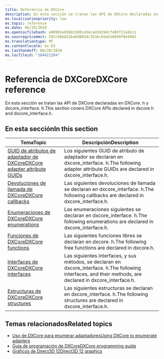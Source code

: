 ```yaml
---
title: Referencia de DXCore
description: En esta sección se tratan las API de DXCore declaradas en DXCore. h y dxcore_interface. h.
ms.localizationpriority: low
ms.topic: reference
ms.date: 06/20/2019
ms.openlocfilehash: e90981e05b81508ce54cad1019dcf405f21442c1
ms.sourcegitcommit: 592c9bbd22ba69802dc353bcb5eb30699f9e9403
ms.translationtype: MT
ms.contentlocale: es-ES
ms.lasthandoff: 08/20/2020
ms.locfileid: "104421204"
---
```

# <a name="dxcore-reference"></a><span data-ttu-id="4a85f-103">Referencia de DXCore</span><span class="sxs-lookup"><span data-stu-id="4a85f-103">DXCore reference</span></span>

<span data-ttu-id="4a85f-104">En esta sección se tratan las API de DXCore declaradas en DXCore. h y dxcore_interface. h.</span><span class="sxs-lookup"><span data-stu-id="4a85f-104">This section covers DXCore APIs declared in dxcore.h and dxcore_interface.h.</span></span>

## <a name="in-this-section"></a><span data-ttu-id="4a85f-105">En esta sección</span><span class="sxs-lookup"><span data-stu-id="4a85f-105">In this section</span></span>

| <span data-ttu-id="4a85f-106">Tema</span><span class="sxs-lookup"><span data-stu-id="4a85f-106">Topic</span></span> | <span data-ttu-id="4a85f-107">Descripción</span><span class="sxs-lookup"><span data-stu-id="4a85f-107">Description</span></span> |
|-|-|
| [<span data-ttu-id="4a85f-108">GUID de atributos de adaptador de DXCore</span><span class="sxs-lookup"><span data-stu-id="4a85f-108">DXCore adapter attribute GUIDs</span></span>](dxcore-adapter-attribute-guids.md) | <span data-ttu-id="4a85f-109">Los siguientes GUID de atributo de adaptador se declaran en dxcore_interface. h.</span><span class="sxs-lookup"><span data-stu-id="4a85f-109">The following adapter attribute GUIDs are declared in dxcore_interface.h.</span></span> |
| [<span data-ttu-id="4a85f-110">Devoluciones de llamada de DXCore</span><span class="sxs-lookup"><span data-stu-id="4a85f-110">DXCore callbacks</span></span>](dxcore-callbacks.md) | <span data-ttu-id="4a85f-111">Las siguientes devoluciones de llamada se declaran en dxcore_interface. h.</span><span class="sxs-lookup"><span data-stu-id="4a85f-111">The following callbacks are declared in dxcore_interface.h.</span></span> |
| [<span data-ttu-id="4a85f-112">Enumeraciones de DXCore</span><span class="sxs-lookup"><span data-stu-id="4a85f-112">DXCore enumerations</span></span>](dxcore-enumerations.md) | <span data-ttu-id="4a85f-113">Las enumeraciones siguientes se declaran en dxcore_interface. h.</span><span class="sxs-lookup"><span data-stu-id="4a85f-113">The following enumerations are declared in dxcore_interface.h.</span></span> |
| [<span data-ttu-id="4a85f-114">Funciones de DXCore</span><span class="sxs-lookup"><span data-stu-id="4a85f-114">DXCore functions</span></span>](dxcore-functions.md) | <span data-ttu-id="4a85f-115">Las siguientes funciones libres se declaran en dxcore. h.</span><span class="sxs-lookup"><span data-stu-id="4a85f-115">The following free functions are declared in dxcore.h.</span></span> |
| [<span data-ttu-id="4a85f-116">Interfaces de DXCore</span><span class="sxs-lookup"><span data-stu-id="4a85f-116">DXCore interfaces</span></span>](dxcore-interfaces.md) | <span data-ttu-id="4a85f-117">Las siguientes interfaces, y sus métodos, se declaran en dxcore_interface. h.</span><span class="sxs-lookup"><span data-stu-id="4a85f-117">The following interfaces, and their methods, are declared in dxcore_interface.h.</span></span> |
| [<span data-ttu-id="4a85f-118">Estructuras de DXCore</span><span class="sxs-lookup"><span data-stu-id="4a85f-118">DXCore structures</span></span>](dxcore-structures.md) | <span data-ttu-id="4a85f-119">Las siguientes estructuras se declaran en dxcore_interface. h.</span><span class="sxs-lookup"><span data-stu-id="4a85f-119">The following structures are declared in dxcore_interface.h.</span></span> |

## <a name="related-topics"></a><span data-ttu-id="4a85f-120">Temas relacionados</span><span class="sxs-lookup"><span data-stu-id="4a85f-120">Related topics</span></span>

* [<span data-ttu-id="4a85f-121">Uso de DXCore para enumerar adaptadores</span><span class="sxs-lookup"><span data-stu-id="4a85f-121">Using DXCore to enumerate adapters</span></span>](./dxcore-enum-adapters.md)
* [<span data-ttu-id="4a85f-122">Guía de programación de DXCore</span><span class="sxs-lookup"><span data-stu-id="4a85f-122">DXCore programming guide</span></span>](dxcore-programming-guide.md)
* [<span data-ttu-id="4a85f-123">Gráficos de Direct3D 12</span><span class="sxs-lookup"><span data-stu-id="4a85f-123">Direct3D 12 graphics</span></span>](../direct3d12/direct3d-12-graphics.md)